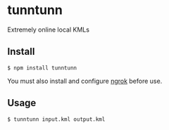 # tunntunn

Extremely online local KMLs

## Install

```
$ npm install tunntunn
```

You must also install and configure [ngrok](https://ngrok.com/) before use.

## Usage

```
$ tunntunn input.kml output.kml
```
